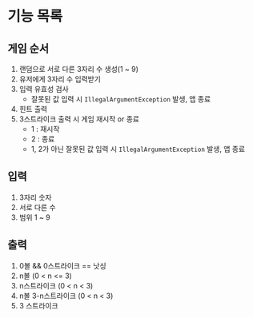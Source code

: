 # 기능 목록

## 게임 순서
1. 랜덤으로 서로 다른 3자리 수 생성(1 ~ 9)
2. 유저에게 3자리 수 입력받기
3. 입력 유효성 검사
   - 잘못된 값 입력 시 `IllegalArgumentException` 발생, 앱 종료
4. 힌트 출력
5. 3스트라이크 출력 시 게임 재시작 or 종료
   - 1 : 재시작 
   - 2 : 종료 
   - 1, 2가 아닌 잘못된 값 입력 시 `IllegalArgumentException` 발생, 앱 종료


## 입력
1. 3자리 숫자
2. 서로 다른 수
3. 범위 1 ~ 9

## 출력
1. 0볼 && 0스트라이크 == 낫싱
2. n볼 (0 < n <= 3)
3. n스트라이크 (0 < n < 3)
4. n볼 3-n스트라이크 (0 < n < 3)
5. 3 스트라이크